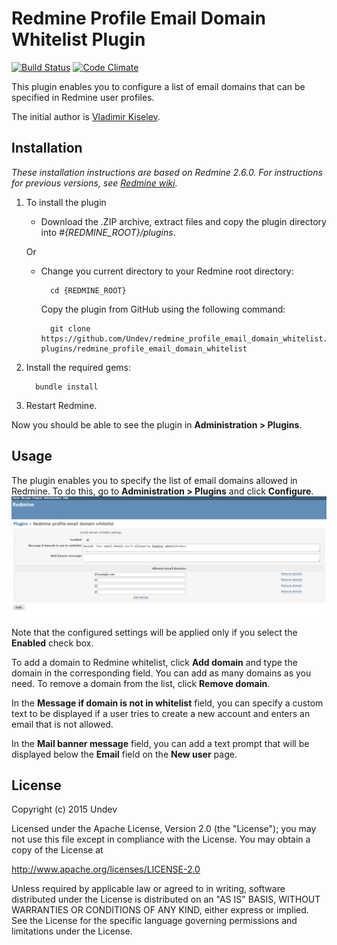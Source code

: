 # Redmine Profile Email Domain Whitelist Plugin

[![Build Status](https://travis-ci.org/Undev/redmine_profile_email_domain_whitelist.png)](https://travis-ci.org/Undev/redmine_profile_email_domain_whitelist)
[![Code Climate](https://codeclimate.com/github/Undev/redmine_profile_email_domain_whitelist.png)](https://codeclimate.com/github/Undev/redmine_profile_email_domain_whitelist)

This plugin enables you to configure a list of email domains that can be specified in Redmine user profiles.

The initial author is [Vladimir Kiselev](https://github.com/nettsundere/redmine_profile_email_domain_whitelist).

## Installation

*These installation instructions are based on Redmine 2.6.0. For instructions for previous versions, see [Redmine wiki](http://www.redmine.org/projects/redmine/wiki/Plugins).*

1. To install the plugin
    * Download the .ZIP archive, extract files and copy the plugin directory into *#{REDMINE_ROOT}/plugins*.
    
    Or

    * Change you current directory to your Redmine root directory:  

            cd {REDMINE_ROOT}
 
      Copy the plugin from GitHub using the following command:

            git clone https://github.com/Undev/redmine_profile_email_domain_whitelist.git plugins/redmine_profile_email_domain_whitelist

2. Install the required gems:  

         bundle install

3. Restart Redmine.

Now you should be able to see the plugin in **Administration > Plugins**.

## Usage

The plugin enables you to specify the list of email domains allowed in Redmine. To do this, go to **Administration > Plugins** and click **Configure**.  
![whitelist settings](whitelist_1.PNG)

Note that the configured settings will be applied only if you select the **Enabled** check box.

To add a domain to Redmine whitelist, click **Add domain** and type the domain in the corresponding field. You can add as many domains as you need. To remove a domain from the list, click **Remove domain**.

In the **Message if domain is not in whitelist** field, you can specify a custom text to be displayed if a user tries to create a new account and enters an email that is not allowed.

In the **Mail banner message** field, you can add a text prompt that will be displayed below the **Email** field on the **New user** page.

## License

Copyright (c) 2015 Undev

Licensed under the Apache License, Version 2.0 (the "License");
you may not use this file except in compliance with the License.
You may obtain a copy of the License at

http://www.apache.org/licenses/LICENSE-2.0

Unless required by applicable law or agreed to in writing, software
distributed under the License is distributed on an "AS IS" BASIS,
WITHOUT WARRANTIES OR CONDITIONS OF ANY KIND, either express or implied.
See the License for the specific language governing permissions and
limitations under the License.
